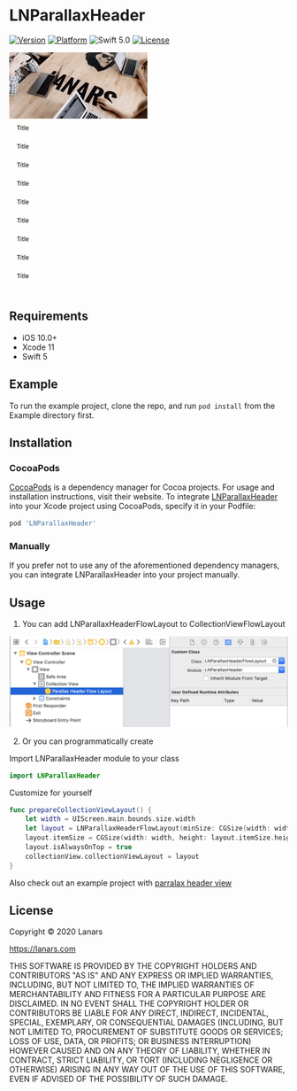 # LNParallaxHeader

[![Version](https://img.shields.io/cocoapods/v/LNParallaxHeader.svg?style=flat)](https://cocoapods.org/pods/LNParallaxHeader)
[![Platform](http://img.shields.io/badge/platform-iOS-green.svg?style=flat)](https://github.com/LanarsInc/LNParallaxHeader)
![Swift 5.0](https://img.shields.io/badge/Swift-5.0-orange.svg)
[![License](https://img.shields.io/cocoapods/l/LNParallaxHeader.svg?style=flat)](https://github.com/LanarsInc/LNParallaxHeader/blob/master/LICENSE)

![Preview](https://github.com/LanarsInc/LNParallaxHeader/blob/master/Resources/Demo.gif)

## Requirements
- iOS 10.0+
- Xcode 11
- Swift 5

## Example

To run the example project, clone the repo, and run `pod install` from the Example directory first.

## Installation

### CocoaPods

[CocoaPods](https://cocoapods.org) is a dependency manager for Cocoa projects. For usage and installation instructions, visit their website. To integrate [LNParallaxHeader](https://github.com/LanarsInc/LNParallaxHeader) into your Xcode project using CocoaPods, specify it in your Podfile:

```ruby
pod 'LNParallaxHeader'
```

### Manually

If you prefer not to use any of the aforementioned dependency managers, you can integrate LNParallaxHeader into your project manually.

## Usage

1. You can add LNParallaxHeaderFlowLayout to CollectionViewFlowLayout

![Preview](https://github.com/LanarsInc/LNParallaxHeader/blob/master/Resources/ParallaxHeaderFlowLayout.png)

2. Or you can programmatically create

Import LNParallaxHeader module to your class 
```swift
import LNParallaxHeader
```
Сustomize for yourself

```swift
func prepareCollectionViewLayout() {
    let width = UIScreen.main.bounds.size.width
    let layout = LNParallaxHeaderFlowLayout(minSize: CGSize(width: width, height: 44.0), size: CGSize(width: width, height: 180.0))
    layout.itemSize = CGSize(width: width, height: layout.itemSize.height)
    layout.isAlwaysOnTop = true
    collectionView.collectionViewLayout = layout
}
```
Also check out an example project with [parralax header view](https://github.com/LanarsInc/LNParallaxHeader/tree/master/Example)

## License

Copyright © 2020 Lanars

https://lanars.com

THIS SOFTWARE IS PROVIDED BY THE COPYRIGHT HOLDERS AND CONTRIBUTORS "AS IS"
AND ANY EXPRESS OR IMPLIED WARRANTIES, INCLUDING, BUT NOT LIMITED TO, THE
IMPLIED WARRANTIES OF MERCHANTABILITY AND FITNESS FOR A PARTICULAR PURPOSE ARE
DISCLAIMED. IN NO EVENT SHALL THE COPYRIGHT HOLDER OR CONTRIBUTORS BE LIABLE
FOR ANY DIRECT, INDIRECT, INCIDENTAL, SPECIAL, EXEMPLARY, OR CONSEQUENTIAL
DAMAGES (INCLUDING, BUT NOT LIMITED TO, PROCUREMENT OF SUBSTITUTE GOODS OR
SERVICES; LOSS OF USE, DATA, OR PROFITS; OR BUSINESS INTERRUPTION) HOWEVER
CAUSED AND ON ANY THEORY OF LIABILITY, WHETHER IN CONTRACT, STRICT LIABILITY,
OR TORT (INCLUDING NEGLIGENCE OR OTHERWISE) ARISING IN ANY WAY OUT OF THE USE
OF THIS SOFTWARE, EVEN IF ADVISED OF THE POSSIBILITY OF SUCH DAMAGE.
